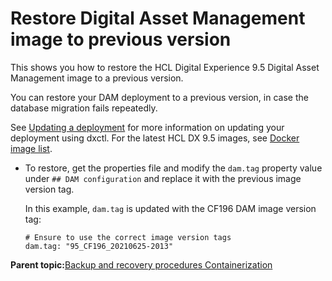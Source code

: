 # Restore Digital Asset Management image to previous version

This shows you how to restore the HCL Digital Experience 9.5 Digital Asset Management image to a previous version.

You can restore your DAM deployment to a previous version, in case the database migration fails repeatedly.

See [Updating a deployment](../containerization/dxtools_dxctl.md#updating_deployment) for more information on updating your deployment using dxctl. For the latest HCL DX 9.5 images, see [Docker image list](../containerization/docker.md).

-   To restore, get the properties file and modify the `dam.tag` property value under `## DAM configuration` and replace it with the previous image version tag.

    In this example, `dam.tag` is updated with the CF196 DAM image version tag:

    ```
    # Ensure to use the correct image version tags
    dam.tag: "95_CF196_20210625-2013"
    ```


**Parent topic:**[Backup and recovery procedures Containerization](../containerization/operator_backup_and_recovery_procedures.md)

